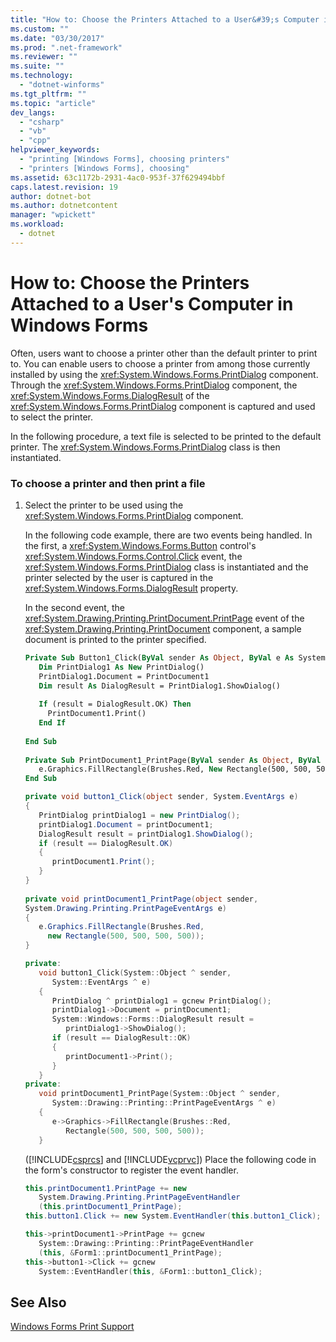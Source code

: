 ```yaml
---
title: "How to: Choose the Printers Attached to a User&#39;s Computer in Windows Forms"
ms.custom: ""
ms.date: "03/30/2017"
ms.prod: ".net-framework"
ms.reviewer: ""
ms.suite: ""
ms.technology: 
  - "dotnet-winforms"
ms.tgt_pltfrm: ""
ms.topic: "article"
dev_langs: 
  - "csharp"
  - "vb"
  - "cpp"
helpviewer_keywords: 
  - "printing [Windows Forms], choosing printers"
  - "printers [Windows Forms], choosing"
ms.assetid: 63c1172b-2931-4ac0-953f-37f629494bbf
caps.latest.revision: 19
author: dotnet-bot
ms.author: dotnetcontent
manager: "wpickett"
ms.workload: 
  - dotnet
---
```

# How to: Choose the Printers Attached to a User&#39;s Computer in Windows Forms
Often, users want to choose a printer other than the default printer to print to. You can enable users to choose a printer from among those currently installed by using the <xref:System.Windows.Forms.PrintDialog> component. Through the <xref:System.Windows.Forms.PrintDialog> component, the <xref:System.Windows.Forms.DialogResult> of the <xref:System.Windows.Forms.PrintDialog> component is captured and used to select the printer.  
  
 In the following procedure, a text file is selected to be printed to the default printer. The <xref:System.Windows.Forms.PrintDialog> class is then instantiated.  
  
### To choose a printer and then print a file  
  
1.  Select the printer to be used using the <xref:System.Windows.Forms.PrintDialog> component.  
  
     In the following code example, there are two events being handled. In the first, a <xref:System.Windows.Forms.Button> control's <xref:System.Windows.Forms.Control.Click> event, the <xref:System.Windows.Forms.PrintDialog> class is instantiated and the printer selected by the user is captured in the <xref:System.Windows.Forms.DialogResult> property.  
  
     In the second event, the <xref:System.Drawing.Printing.PrintDocument.PrintPage> event of the <xref:System.Drawing.Printing.PrintDocument> component, a sample document is printed to the printer specified.  
  
    ```vb  
    Private Sub Button1_Click(ByVal sender As Object, ByVal e As System.EventArgs) Handles Button1.Click  
       Dim PrintDialog1 As New PrintDialog()  
       PrintDialog1.Document = PrintDocument1  
       Dim result As DialogResult = PrintDialog1.ShowDialog()  
  
       If (result = DialogResult.OK) Then  
         PrintDocument1.Print()  
       End If   
  
    End Sub  
  
    Private Sub PrintDocument1_PrintPage(ByVal sender As Object, ByVal e As System.Drawing.Printing.PrintPageEventArgs) Handles PrintDocument1.PrintPage  
       e.Graphics.FillRectangle(Brushes.Red, New Rectangle(500, 500, 500, 500))          
    End Sub  
    ```  
  
    ```csharp  
    private void button1_Click(object sender, System.EventArgs e)  
    {  
       PrintDialog printDialog1 = new PrintDialog();  
       printDialog1.Document = printDocument1;  
       DialogResult result = printDialog1.ShowDialog();  
       if (result == DialogResult.OK)  
       {  
          printDocument1.Print();  
       }  
    }  
  
    private void printDocument1_PrintPage(object sender,   
    System.Drawing.Printing.PrintPageEventArgs e)  
    {  
       e.Graphics.FillRectangle(Brushes.Red,   
         new Rectangle(500, 500, 500, 500));  
    }  
    ```  
  
    ```cpp  
    private:  
       void button1_Click(System::Object ^ sender,  
          System::EventArgs ^ e)  
       {  
          PrintDialog ^ printDialog1 = gcnew PrintDialog();  
          printDialog1->Document = printDocument1;  
          System::Windows::Forms::DialogResult result =   
             printDialog1->ShowDialog();  
          if (result == DialogResult::OK)  
          {  
             printDocument1->Print();  
          }  
       }  
    private:  
       void printDocument1_PrintPage(System::Object ^ sender,  
          System::Drawing::Printing::PrintPageEventArgs ^ e)  
       {  
          e->Graphics->FillRectangle(Brushes::Red,  
             Rectangle(500, 500, 500, 500));  
       }  
    ```  
  
     ([!INCLUDE[csprcs](../../../../includes/csprcs-md.md)] and [!INCLUDE[vcprvc](../../../../includes/vcprvc-md.md)]) Place the following code in the form's constructor to register the event handler.  
  
    ```csharp  
    this.printDocument1.PrintPage += new  
       System.Drawing.Printing.PrintPageEventHandler  
       (this.printDocument1_PrintPage);  
    this.button1.Click += new System.EventHandler(this.button1_Click);  
    ```  
  
    ```cpp  
    this->printDocument1->PrintPage += gcnew  
       System::Drawing::Printing::PrintPageEventHandler  
       (this, &Form1::printDocument1_PrintPage);  
    this->button1->Click += gcnew  
       System::EventHandler(this, &Form1::button1_Click);  
    ```  
  
## See Also  
 [Windows Forms Print Support](../../../../docs/framework/winforms/advanced/windows-forms-print-support.md)
